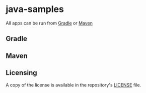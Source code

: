 # java-samples
All apps can be run from [Gradle](https://gradle.org/) or [Maven](https://maven.apache.org/)

## Gradle

## Maven

## Licensing
A copy of the license is available in the repository's [LICENSE](LICENSE) file.
